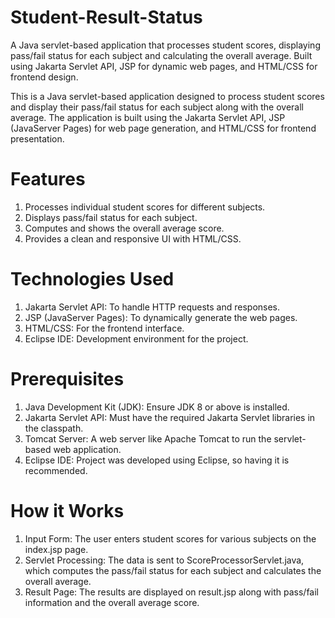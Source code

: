# Student-Result-Status
A Java servlet-based application that processes student scores, displaying pass/fail status for each subject and calculating the overall average. Built using Jakarta Servlet API, JSP for dynamic web pages, and HTML/CSS for frontend design.

This is a Java servlet-based application designed to process student scores and display their pass/fail status for each subject along with the overall average. The application is built using the Jakarta Servlet API, JSP (JavaServer Pages) for web page generation, and HTML/CSS for frontend presentation.

# Features
1. Processes individual student scores for different subjects.
2. Displays pass/fail status for each subject.
3. Computes and shows the overall average score.
4. Provides a clean and responsive UI with HTML/CSS.

# Technologies Used
1. Jakarta Servlet API: To handle HTTP requests and responses.
2. JSP (JavaServer Pages): To dynamically generate the web pages.
3. HTML/CSS: For the frontend interface.
4. Eclipse IDE: Development environment for the project.

# Prerequisites
1. Java Development Kit (JDK): Ensure JDK 8 or above is installed.
2. Jakarta Servlet API: Must have the required Jakarta Servlet libraries in the classpath.
3. Tomcat Server: A web server like Apache Tomcat to run the servlet-based web application.
4. Eclipse IDE: Project was developed using Eclipse, so having it is recommended.

# How it Works
1. Input Form: The user enters student scores for various subjects on the index.jsp page.
2. Servlet Processing: The data is sent to ScoreProcessorServlet.java, which computes the pass/fail status for each subject and calculates the overall average.
3. Result Page: The results are displayed on result.jsp along with pass/fail information and the overall average score.
